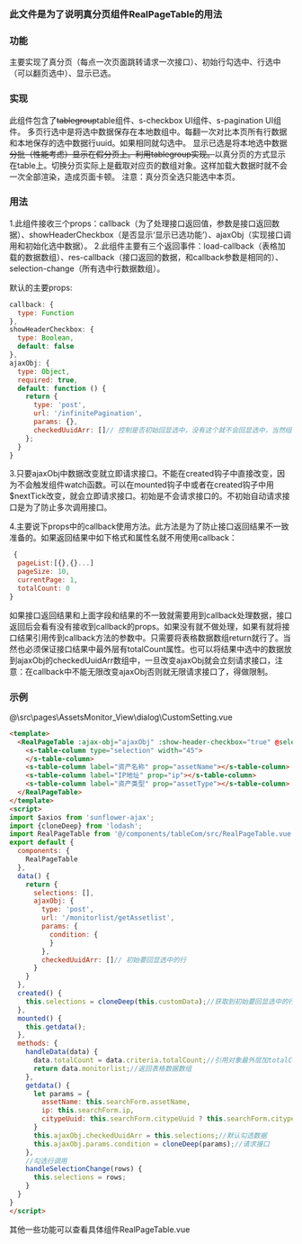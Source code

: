 ### **此文件是为了说明真分页组件RealPageTable的用法**
### **功能**
主要实现了真分页（每点一次页面跳转请求一次接口）、初始行勾选中、行选中（可以翻页选中）、显示已选。

### **实现**
此组件包含了~~tablegroup~~table组件、s-checkbox UI组件、s-pagination UI组件。
多页行选中是将选中数据保存在本地数组中。每翻一次对比本页所有行数据和本地保存的选中数据行uuid。如果相同就勾选中。
显示已选是将本地选中数据~~分批（性能考虑）显示在假分页上。利用tablegroup实现。~~以真分页的方式显示在table上。切换分页实际上是截取对应页的数组对象。这样加载大数据时就不会一次全部渲染，造成页面卡顿。
注意：真分页全选只能选中本页。

### **用法**
1.此组件接收三个props：callback（为了处理接口返回值，参数是接口返回数据）、showHeaderCheckbox（是否显示‘显示已选功能’）、ajaxObj（实现接口调用和初始化选中数据）。
2.此组件主要有三个返回事件：load-callback（表格加载的数据数组）、res-callback（接口返回的数据，和callback参数是相同的）、selection-change（所有选中行数据数组）。

默认的主要props:
```js
callback: {
  type: Function
},
showHeaderCheckbox: {
  type: Boolean,
  default: false
},
ajaxObj: {
  type: Object,
  required: true,
  default: function () {
    return {
      type: 'post',
      url: '/infinitePagination',
      params: {},
      checkedUuidArr: []// 控制是否初始回显选中，没有这个就不会回显选中，当然组件还有小伙伴加的初始行选中功能。
    };
  }
}
```
3.只要ajaxObj中数据改变就立即请求接口。不能在created钩子中直接改变，因为不会触发组件watch函数。可以在mounted钩子中或者在created钩子中用$nextTick改变，就会立即请求接口。初始是不会请求接口的。不初始自动请求接口是为了防止多次调用接口。

4.主要说下props中的callback使用方法。此方法是为了防止接口返回结果不一致准备的。如果返回结果中如下格式和属性名就不用使用callback：
```js
 {
  pageList:[{},{}...]
  pageSize: 10,
  currentPage: 1,
  totalCount: 0
}
```
如果接口返回结果和上面字段和结果的不一致就需要用到callback处理数据，接口返回后会看有没有接收到callback的props。如果没有就不做处理，如果有就将接口结果引用传到callback方法的参数中。只需要将表格数据数组return就行了。当然也必须保证接口结果中最外层有totalCount属性。也可以将结果中选中的数据放到ajaxObj的checkedUuidArr数组中，一旦改变ajaxObj就会立刻请求接口，注意：在callback中不能无限改变ajaxObj否则就无限请求接口了，得做限制。
### **示例**
@\src\pages\AssetsMonitor_View\dialog\CustomSetting.vue
```html
<template>
  <RealPageTable :ajax-obj="ajaxObj" :show-header-checkbox="true" @selection-change="handleSelectionChange" :callback="handleData">
    <s-table-column type="selection" width="45">
    </s-table-column>
    <s-table-column label="资产名称" prop="assetName"></s-table-column>
    <s-table-column label="IP地址" prop="ip"></s-table-column>
    <s-table-column label="资产类型" prop="assetType"></s-table-column>
  </RealPageTable>
</template>
<script>
import $axios from 'sunflower-ajax';
import {cloneDeep} from 'lodash';
import RealPageTable from '@/components/tableCom/src/RealPageTable.vue'
export default {
  components: {
    RealPageTable
  },
  data() {
    return {
      selections: [],
      ajaxObj: {
        type: 'post',
        url: '/monitorlist/getAssetlist',
        params: {
          condition: {
          }
        },
        checkedUuidArr: []// 初始要回显选中的行
      }
    }
  },
  created() {
    this.selections = cloneDeep(this.customData);//获取到初始要回显选中的行数据
  },
  mounted() {
    this.getdata();
  },
  methods: {
    handleData(data) {
      data.totalCount = data.criteria.totalCount;//引用对象最外层加totalCount属性，表示数据行总数
      return data.monitorlist;//返回表格数据数组
    },
    getdata() {
      let params = {
        assetName: this.searchForm.assetName,
        ip: this.searchForm.ip,
        citypeUuid: this.searchForm.citypeUuid ? this.searchForm.citypeUuid : this.monitorCiypeuuid
      }
      this.ajaxObj.checkedUuidArr = this.selections;//默认勾选数据
      this.ajaxObj.params.condition = cloneDeep(params);//请求接口
    },
    //勾选行调用
    handleSelectionChange(rows) {
      this.selections = rows;
    }
  }
}
</script>
```
其他一些功能可以查看具体组件RealPageTable.vue
